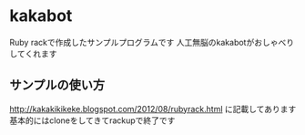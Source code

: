 kakabot
======================
Ruby rackで作成したサンプルプログラムです
人工無脳のkakabotがおしゃべりしてくれます

サンプルの使い方
------
http://kakakikikeke.blogspot.com/2012/08/rubyrack.html
に記載してあります
基本的にはcloneをしてきてrackupで終了です